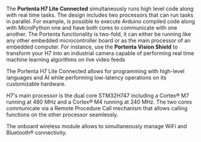 <FeatureDescription>

The **Portenta H7 Lite Connected** simultaneously runs high level code along with real time tasks. The design includes two processors that can run tasks in parallel. For example, is possible to execute Arduino compiled code along with MicroPython one and have both cores to communicate with one another. The Portenta functionality is two-fold, it can either be running like any other embedded microcontroller board or as the main processor of an embedded computer. For instance, use the **Portenta Vision Shield** to transform your H7 into an industrial camera capable of performing real time machine learning algorithms on live video feeds

</FeatureDescription>


<FeatureList>
<Feature title="Portenta H7 Lite Connected Microcontroller" image="nano-form-factor">

  The Portenta H7 Lite Connected allows for programming with high-level languages and AI while performing low-latency operations on its customizable hardware.
<FeatureWrapper>
  <FeatureLink title="Datasheet" url="https://docs.arduino.cc/resources/datasheets/ABX00042-ABX00045-ABX00046-datasheet.pdf" download blank/>
</FeatureWrapper>
</Feature>

<Feature title="STM32H747XI dual Cortex®-M7+M4 32bit low power Arm® MCU" image="mcu">

  H7's main processor is the dual core STM32H747 including a Cortex® M7 running at 480 MHz and a Cortex® M4 running at 240 MHz. The two cores communicate via a Remote Procedure Call mechanism that allows calling functions on the other processor seamlessly.
<FeatureWrapper>
  <FeatureLink title="Datasheet" url="https://content.arduino.cc/assets/Arduino-Portenta-H7*Datasheet*stm32h747xi.pdf" download/>
</FeatureWrapper>
</Feature>

<Feature title="Murata 1DX dual WiFi and Bluetooth® 5.1" image="wifi-bluetooth">

  The onboard wireless module allows to simultaneously manage WiFi and Bluetooth® connectivity.
<FeatureWrapper>
  <FeatureLink title="Datasheet" url="https://content.arduino.cc/assets/Arduino-Portenta-H7*Datasheet*Murata-1dx.pdf" download blank/>
</FeatureWrapper>
</Feature>

</FeatureList>
